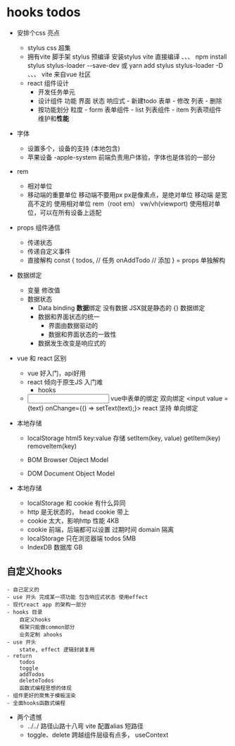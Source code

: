 # hooks todos 

- 安排个css 亮点
    - stylus
       css 超集
    - 拥有vite 脚手架
        stylus 预编译 安装stylus vite 直接编译
、、、
    npm install stylus stylus-loader --save-dev
 或
    yarn add stylus stylus-loader -D
、、、
        vite 来自vue 社区
    - react 组件设计
      - 开发任务单元
      - 设计组件
            功能 界面 状态 响应式
            - 新建todo 表单
            - 修改  列表
            - 删除
      - 按功能划分  粒度
            - form 表单组件
            - list 列表组件
                - item 列表项组件 维护和**性能**

-  字体
    - 设置多个，设备的支持 (本地包含)
    - 苹果设备 -apple-system 前端负责用户体验，字体也是体验的一部分
- rem 
    - 相对单位
    - 移动端的重要单位 移动端不要用px px是像素点，是绝对单位
        移动端 是宽高不定的 使用相对单位 rem（root em） vw/vh(viewport)
        使用相对单位，可以在所有设备上适配

- props   组件通信
    - 传递状态
    - 传递自定义事件
    - 直接解构
        const {
            todos,  // 任务
            onAddTodo  // 添加
        } = props 单独解构

- 数据绑定
    - 变量 修改值
    - 数据状态
        - Data binding **数据**绑定  没有数据 JSX就是静态的
        {} 数据绑定
        - 数据和界面状态的统一 
          - 界面由数据驱动的 
          - 数据和界面状态的一致性
        - 数据发生改变是响应式的

- vue 和 react 区别
    - vue 好入门，api好用
    - react 倾向于原生JS  入门难
        - hooks 
    - <input v-model="text">   vue中表单的绑定  双向绑定
      <input value = {text} onChange={() => setText(text);}>  react 坚持 单向绑定
      
- 本地存储
    - localStorage html5
        key:value 存储
        setItem(key, value)
        getItem(key)
        removeItem(key)

    - BOM Browser Object Model 
    - DOM Document Object Model
- 本地存储
    - localStorage 和 cookie 有什么异同
    - http 是无状态的， head cookie 带上
    - cookie 太大，影响http 性能 4KB
    - cookie 前端，后端都可以设置
        过期时间
        domain  隔离
    - localStorage 只在浏览器端
        todos
        5MB
    - IndexDB 数据库 GB

## 自定义hooks 
    - 自己定义的
    - use 开头 完成某一项功能 包含响应式状态 使用effect
    - 现代react app 的架构一部分
    - hooks 目录
        自定义hooks 
        框架只能做common部分
        业务定制 ahooks
    - use 开头
        state, effect 逻辑封装复用
    - return 
        todos
        toggle
        addTodos
        deleteTodos
        函数式编程思想的体现
    - 组件更好的聚焦于模板渲染
    - 全面hooks函数式编程

- 两个遗憾
    - ../../ 路径山路十八弯
        vite 配置alias 短路径
    - toggle、delete 跨越组件层级有点多， useContext 
